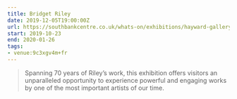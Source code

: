 ```yaml
---
title: Bridget Riley
date: 2019-12-05T19:00:00Z
url: https://southbankcentre.co.uk/whats-on/exhibitions/hayward-gallery-art/bridget-riley
start: 2019-10-23
end: 2020-01-26
tags:
- venue:9c3xgv4m+fr
---
```

> Spanning 70 years of Riley’s work, this exhibition offers visitors an unparalleled opportunity to experience powerful and engaging works by one of the most important artists of our time.
